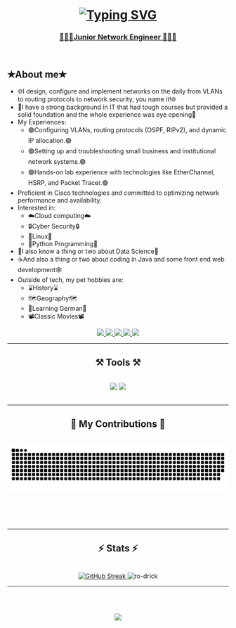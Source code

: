 <h1 align="center"><a href="https://git.io/typing-svg">
    <a href="https://git.io/typing-svg"><img src="https://readme-typing-svg.herokuapp.com?font=Gill+Sans&size=30&duration=1&pause=1000&color=FFFFFF&width=435&lines=%F0%9F%8C%B3RODRICK+CHERUIYOT%F0%9F%8C%B3" alt="Typing SVG" /></a>
</h1>

<h3 align="center"><ins>👨🏻‍💻Junior Network Engineer 👨🏻‍🔧</ins></h3>

<br/>

<div>
    <h2>✭About me✭</h2>
    <ul>
        <li>
            🌐I design, configure and implement networks on the daily from VLANs to routing protocols to network security, you name it!🌐
        </li>
        <li>📜I have a strong background in IT that had tough courses but provided a solid foundation and the whole experience was eye opening📜</li>
        <li>My Experiences:
            <ul>
                <li>🟢Configuring VLANs, routing protocols (OSPF, RIPv2), and dynamic IP allocation.🟢</li>
                <li>🟢Setting up and troubleshooting small business and institutional network systems.🟢</li>
                <li>🟢Hands-on lab experience with technologies like EtherChannel, HSRP, and Packet Tracer.🟢</li>
            </ul>
        </li>
        <li>Proficient in Cisco technologies and committed to optimizing network performance and availability.</li>
        <li>Interested in:
        <ul>
            <li>☁️Cloud computing☁️</li>
            <li>🔒Cyber Security🔒</li>
            <li>🐧Linux🐧</li>
            <li>🐍Python Programming🐍</li>
        </ul>
        </li>
        <li>🔵I also know a thing or two about Data Science🔵</li>
        <li>☕️And also a thing or two about coding in Java and some front end web development🕸</li>
        <li>Outside of tech, my pet hobbies are:
            <ul>
                <li>⌛️History⌛️</li>
                <li>🗺Geography🗺</li>
                <li>📎Learning German📎</li>
                <li>📽Classic Movies📽</li>
            </ul>
        </li>
    </ul>
</div>
 
<div align="center"> 
  <a href="mailto:rodrickcheruiyot@outlook.com">
    <img src="https://img.shields.io/badge/Microsoft_Outlook-0078D4?style=for-the-badge&logo=microsoft-outlook&logoColor=white" />
  </a>
    <a href= "https://twitter.com/rickcheruiyot">
        <img src= "https://img.shields.io/badge/Twitter-1DA1F2?style=for-the-badge&logo=twitter&logoColor=white"/>
    </a>
  <a href="https://linkedin.com/in/rodrick-cheruiyot" target="_blank">
    <img src="https://img.shields.io/badge/LinkedIn-0077B5?style=for-the-badge&logo=linkedin&logoColor=white" target="_blank" />
  </a>
    <a href= "https://wa.me/254703428796">
        <img src= "https://img.shields.io/badge/WhatsApp-25D366?style=for-the-badge&logo=whatsapp&logoColor=white"/>
    </a>
    <a href= "https://t.me/ro_drick">
        <img src= "https://img.shields.io/badge/Telegram-2CA5E0?style=for-the-badge&logo=telegram&logoColor=white"/>
    </a>
</div>

 <hr/>
 
<h2 align="center">⚒️ Tools ⚒️</h2>
<br/>
<div align="center">
    <img src="https://skillicons.dev/icons?i=windows,vscode,ubuntu,html,css,stackoverflow,github,sqlite,regex,git,debian" />
    <img src="https://skillicons.dev/icons?i=powershell,python,notion,obsidian,mysql,mint,linux,linkedin,kali,java" /><br>
</div>

<br/>
<hr/>

<div align="center">
  <h2>🐍 My Contributions 🐍</h2>
  <br>
  <img alt="snake eating my contributions" src="https://raw.githubusercontent.com/ro-drick/ro-drick/output/github-contribution-grid-snake.svg" />
  
  <br/><br/><br/>
</div>

<hr/>

<h2 align="center">⚡ Stats ⚡</h2>
<br>

<div align="center">
    
  <a href="https://git.io/streak-stats">
    <img src="https://streak-stats.demolab.com/?user=ro-drick&theme=dark" alt="GitHub Streak">
  </a>
    <img class= "image-margin" src="https://github-readme-stats.vercel.app/api?username=ro-drick&show_icons=true&theme=dark&locale=en" alt="ro-drick" />
</div>

<hr/>

<br/>

<br/>
<p align="center">
     <img src="https://capsule-render.vercel.app/api?type=waving&color=gradient&height=100&section=footer"/>
</p>
